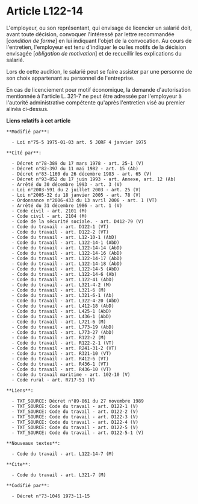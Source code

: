 # Article L122-14

L'employeur, ou son représentant, qui envisage de licencier un salarié doit, avant toute décision, convoquer l'intéressé par
lettre recommandée [*condition de forme*] en lui indiquant l'objet de la convocation. Au cours de l'entretien, l'employeur
est tenu d'indiquer le ou les motifs de la décision envisagée [*obligation de motivation*] et de recueillir les explications
du salarié.

Lors de cette audition, le salarié peut se faire assister par une personne de son choix appartenant au personnel de
l'entreprise.

En cas de licenciement pour motif économique, la demande d'autorisation mentionnée à l'article L. 321-7 ne peut être adressée
par l'employeur à l'autorité administrative compétente qu'après l'entretien visé au premier alinéa ci-dessus.

**Liens relatifs à cet article**

	**Modifié par**:

	  - Loi n°75-5 1975-01-03 art. 5 JORF 4 janvier 1975

	**Cité par**:

	  - Décret n°78-389 du 17 mars 1978 - art. 25-1 (V)
	  - Décret n°82-397 du 11 mai 1982 - art. 15 (Ab)
	  - Décret n°83-1160 du 26 décembre 1983 - art. 65 (V)
	  - Décret n°93-852 du 17 juin 1993 - art. Annexe, art. 12 (Ab)
	  - Arrêté du 30 décembre 1993 - art. 3 (V)
	  - Loi n°2003-591 du 2 juillet 2003 - art. 25 (V)
	  - Loi n°2005-32 du 18 janvier 2005 - art. 78 (V)
	  - Ordonnance n°2006-433 du 13 avril 2006 - art. 1 (VT)
	  - Arrêté du 31 décembre 1986 - art. 1 (V)
	  - Code civil - art. 2101 (M)
	  - Code civil - art. 2104 (M)
	  - Code de la sécurité sociale. - art. D412-79 (V)
	  - Code du travail - art. D122-1 (VT)
	  - Code du travail - art. D122-2 (VT)
	  - Code du travail - art. L12-10-1 (AbD)
	  - Code du travail - art. L122-14-1 (AbD)
	  - Code du travail - art. L122-14-14 (AbD)
	  - Code du travail - art. L122-14-16 (AbD)
	  - Code du travail - art. L122-14-17 (AbD)
	  - Code du travail - art. L122-14-18 (AbD)
	  - Code du travail - art. L122-14-5 (AbD)
	  - Code du travail - art. L122-14-6 (Ab)
	  - Code du travail - art. L122-41 (AbD)
	  - Code du travail - art. L321-4-2 (M)
	  - Code du travail - art. L321-6 (M)
	  - Code du travail - art. L321-6-1 (Ab)
	  - Code du travail - art. L322-4-20 (AbD)
	  - Code du travail - art. L412-18 (AbD)
	  - Code du travail - art. L425-1 (AbD)
	  - Code du travail - art. L436-1 (AbD)
	  - Code du travail - art. L721-6 (M)
	  - Code du travail - art. L773-19 (AbD)
	  - Code du travail - art. L773-27 (AbD)
	  - Code du travail - art. R122-2 (M)
	  - Code du travail - art. R122-2-1 (VT)
	  - Code du travail - art. R241-31-2 (VT)
	  - Code du travail - art. R321-10 (VT)
	  - Code du travail - art. R412-6 (VT)
	  - Code du travail - art. R436-1 (VT)
	  - Code du travail - art. R436-10 (VT)
	  - Code du travail maritime - art. 102-10 (V)
	  - Code rural - art. R717-51 (V)

	**Liens**:

	  - TXT_SOURCE: Décret n°89-861 du 27 novembre 1989
	  - TXT_SOURCE: Code du travail - art. D122-1 (V)
	  - TXT_SOURCE: Code du travail - art. D122-2 (V)
	  - TXT_SOURCE: Code du travail - art. D122-3 (V)
	  - TXT_SOURCE: Code du travail - art. D122-4 (V)
	  - TXT_SOURCE: Code du travail - art. D122-5 (V)
	  - TXT_SOURCE: Code du travail - art. D122-5-1 (V)

	**Nouveaux textes**:

	  - Code du travail - art. L122-14-7 (M)

	**Cite**:

	  - Code du travail - art. L321-7 (M)

	**Codifié par**:

	  - Décret n°73-1046 1973-11-15
